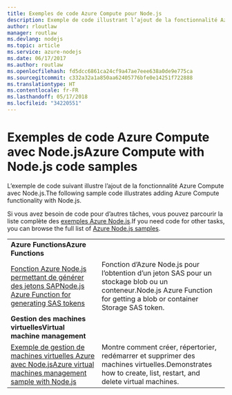 ```yaml
---
title: Exemples de code Azure Compute pour Node.js
description: Exemple de code illustrant l’ajout de la fonctionnalité Azure Compute avec Node.js.
author: rloutlaw
manager: routlaw
ms.devlang: nodejs
ms.topic: article
ms.service: azure-nodejs
ms.date: 06/17/2017
ms.author: routlaw
ms.openlocfilehash: fd5dcc6861ca24cf9a47ae7eee638a0de9e775ca
ms.sourcegitcommit: c332a32a1a850aa62405776bfe0e14251f722888
ms.translationtype: HT
ms.contentlocale: fr-FR
ms.lasthandoff: 05/17/2018
ms.locfileid: "34220551"
---
```

# <a name="azure-compute-with-nodejs-code-samples"></a><span data-ttu-id="6879b-103">Exemples de code Azure Compute avec Node.js</span><span class="sxs-lookup"><span data-stu-id="6879b-103">Azure Compute with Node.js code samples</span></span>

<span data-ttu-id="6879b-104">L’exemple de code suivant illustre l’ajout de la fonctionnalité Azure Compute avec Node.js.</span><span class="sxs-lookup"><span data-stu-id="6879b-104">The following sample code illustrates adding Azure Compute functionality with Node.js.</span></span>

<span data-ttu-id="6879b-105">Si vous avez besoin de code pour d’autres tâches, vous pouvez parcourir la liste complète des [exemples Azure Node.js](https://azure.microsoft.com/resources/samples/?term=nodejs).</span><span class="sxs-lookup"><span data-stu-id="6879b-105">If you need code for other tasks, you can browse the full list of [Azure Node.js samples](https://azure.microsoft.com/resources/samples/?term=nodejs).</span></span>

| | |
|---|---|
| <span data-ttu-id="6879b-106">**Azure Functions**</span><span class="sxs-lookup"><span data-stu-id="6879b-106">**Azure Functions**</span></span> ||
| [<span data-ttu-id="6879b-107">Fonction Azure Node.js permettant de générer des jetons SAP</span><span class="sxs-lookup"><span data-stu-id="6879b-107">Node.js Azure Function for generating SAS tokens</span></span>](https://azure.microsoft.com/resources/samples/functions-node-sas-token/) | <span data-ttu-id="6879b-108">Fonction d’Azure Node.js pour l’obtention d’un jeton SAS pour un stockage blob ou un conteneur.</span><span class="sxs-lookup"><span data-stu-id="6879b-108">Node.js Azure Function for getting a blob or container Storage SAS token.</span></span> |
| <span data-ttu-id="6879b-109">**Gestion des machines virtuelles**</span><span class="sxs-lookup"><span data-stu-id="6879b-109">**Virtual machine management**</span></span> ||
| [<span data-ttu-id="6879b-110">Exemple de gestion de machines virtuelles Azure avec Node.js</span><span class="sxs-lookup"><span data-stu-id="6879b-110">Azure virtual machines management sample with Node.js</span></span>](https://github.com/Azure-Samples/compute-node-manage-vm) | <span data-ttu-id="6879b-111">Montre comment créer, répertorier, redémarrer et supprimer des machines virtuelles.</span><span class="sxs-lookup"><span data-stu-id="6879b-111">Demonstrates how to create, list, restart, and delete virtual machines.</span></span> |